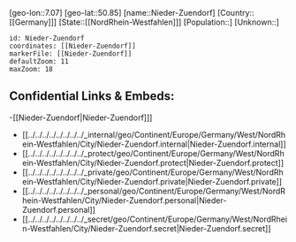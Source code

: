 ﻿---
location: [50.85,7.07]
mapzoom: [7,12] 
mapmarker: city 
type: City
tags:
- geo/City


SpocWebEntityId: 32903
isDeleted: false
confidential: public

---
[geo-lon::7.07]
[geo-lat::50.85]
[name::Nieder-Zuendorf]
[Country::[[Germany]]]
[State::[[NordRhein-Westfahlen]]]
[Population::]
[Unknown::]


```leaflet
id: Nieder-Zuendorf
coordinates: [[Nieder-Zuendorf]]
markerFile: [[Nieder-Zuendorf]]
defaultZoom: 11 
maxZoom: 18
```


## Confidential Links & Embeds: 
-[[Nieder-Zuendorf|Nieder-Zuendorf]]] 
- [[../../../../../../../../_internal/geo/Continent/Europe/Germany/West/NordRhein-Westfahlen/City/Nieder-Zuendorf.internal|Nieder-Zuendorf.internal]] 
- [[../../../../../../../../_protect/geo/Continent/Europe/Germany/West/NordRhein-Westfahlen/City/Nieder-Zuendorf.protect|Nieder-Zuendorf.protect]] 
- [[../../../../../../../../_private/geo/Continent/Europe/Germany/West/NordRhein-Westfahlen/City/Nieder-Zuendorf.private|Nieder-Zuendorf.private]] 
- [[../../../../../../../../_personal/geo/Continent/Europe/Germany/West/NordRhein-Westfahlen/City/Nieder-Zuendorf.personal|Nieder-Zuendorf.personal]] 
- [[../../../../../../../../_secret/geo/Continent/Europe/Germany/West/NordRhein-Westfahlen/City/Nieder-Zuendorf.secret|Nieder-Zuendorf.secret]] 
